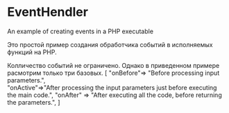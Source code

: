 # EventHendler
An example of creating events in a PHP executable

Это простой пример создания обработчика событий в исполняемых функций на PHP.

Колличество событий не ограничено. Однако в приведенном примере расмотрим только три базовых.
[
   "onBefore"=> "Before processing input parameters.",        
   "onActive"=>"After processing the input parameters just before executing the main code.",
   "onAfter" => "After executing all the code, before returning the parameters.",
]

